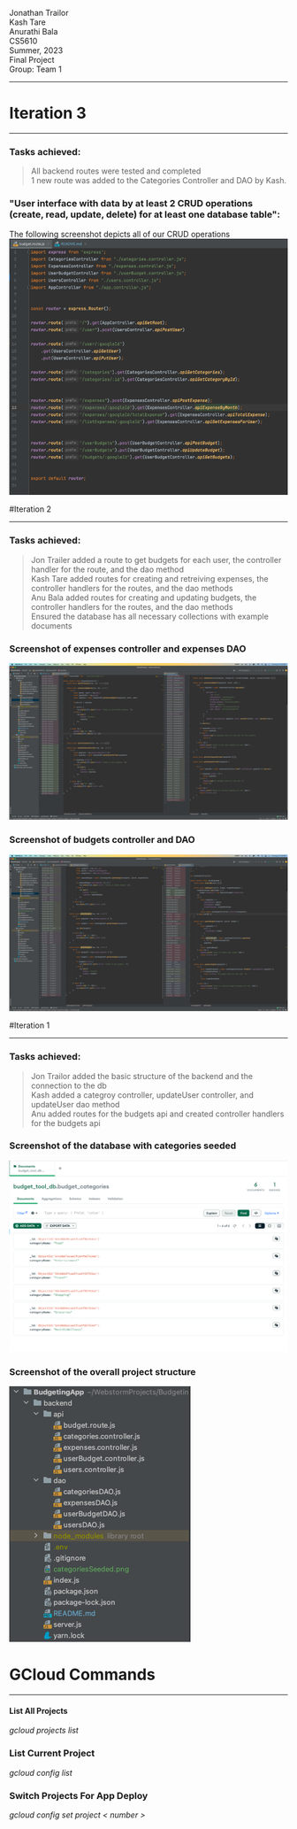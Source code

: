Jonathan Trailor \
Kash Tare \
Anurathi Bala \
CS5610 \
Summer, 2023 \
Final Project \
Group: Team 1

---

# Iteration 3

---

### Tasks achieved:
> All backend routes were tested and completed  
> 1 new route was added to the Categories Controller and DAO by Kash.

### "User interface with data by at least 2 CRUD operations (create, read, update, delete) for at least one database table":
The following screenshot depicts all of our CRUD operations
![img.png](crudOperations.png)

#Iteration 2

---

### Tasks achieved:
> Jon Trailer added a route to get budgets for each user, the controller handler for the route, and the dao method  
> Kash Tare added routes for creating and retreiving expenses, the controller handlers for the routes, and the dao methods  
> Anu Bala added routes for creating and updating budgets, the controller handlers for the routes, and the dao methods  
> Ensured the database has all necessary collections with example documents

### Screenshot of expenses controller and expenses DAO
![img.png](expensesIter2.png)

### Screenshot of budgets controller and DAO
![img.png](budgetsIter2.png)

#Iteration 1

---

### Tasks achieved:
> Jon Trailor added the basic structure of the backend and the connection to the db  
> Kash added a categroy controller, updateUser controller, and updateUser dao method  
> Anu added routes for the budgets api and created controller handlers for the budgets api

### Screenshot of the database with categories seeded
![categoriesSeeded.png](categoriesSeeded.png)

### Screenshot of the overall project structure
![projectStructure.png](projectStructure.png)

# GCloud Commands

---

#### List All Projects
*gcloud projects list*
### List Current Project
*gcloud config list*
### Switch Projects For App Deploy
*gcloud config set project < number >*